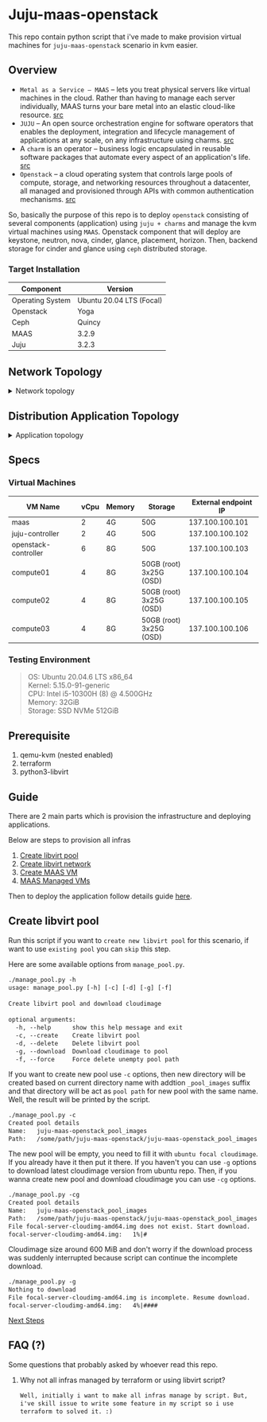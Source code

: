 # Juju-maas-openstack
This repo contain python script that i've made to make provision virtual machines for `juju-maas-openstack` scenario in kvm easier.

## Overview

- `Metal as a Service – MAAS` – lets you treat physical servers like virtual machines in the cloud. Rather than having to manage each server individually, MAAS turns your bare metal into an elastic cloud-like resource. [src](https://maas.io/docs)
- `JUJU` – An open source orchestration engine for software operators that enables the deployment, integration and lifecycle management of applications at any scale, on any infrastructure using charms. [src](https://juju.is/)
- A `charm` is an operator – business logic encapsulated in reusable software packages that automate every aspect of an application's life. [src](https://juju.is/)
- `Openstack` – a cloud operating system that controls large pools of compute, storage, and networking resources throughout a datacenter, all managed and provisioned through APIs with common authentication mechanisms. [src](https://www.openstack.org/software/)

So, basically the purpose of this repo is to deploy `openstack` consisting of several components (application) using `juju + charms` and manage the kvm virtual machines using `MAAS`. Openstack component that will deploy are keystone, neutron, nova, cinder, glance, placement, horizon. Then, backend storage for cinder and glance using `ceph` distributed storage.

### Target Installation

| Component | Version |
|-|-|
| Operating System | Ubuntu 20.04 LTS (Focal) |
| Openstack | Yoga |
| Ceph | Quincy |
| MAAS | 3.2.9 |
| Juju | 3.2.3 |

## Network Topology

<details><summary>Network topology</summary>

![Network topology](img/network-topology.png)

</details>

## Distribution Application Topology

<details><summary>Application topology</summary>

![Application topology](img/application-topology.png)

</details>

## Specs

### Virtual Machines

| VM Name | vCpu | Memory | Storage | External endpoint IP |
|-|-|-|-|-|
| maas | 2 | 4G | 50G | 137.100.100.101 |
| juju-controller | 2 | 4G | 50G | 137.100.100.102 |
| openstack-controller | 6 | 8G | 50G | 137.100.100.103 |
| compute01 | 4 | 8G | 50GB (root)<br>3x25G (OSD) | 137.100.100.104 |
| compute02 | 4 | 8G | 50GB (root)<br>3x25G (OSD) | 137.100.100.105 |
| compute03 | 4 | 8G | 50GB (root)<br>3x25G (OSD) | 137.100.100.106 |

### Testing Environment

> OS: Ubuntu 20.04.6 LTS x86_64<br>Kernel: 5.15.0-91-generic<br>CPU: Intel i5-10300H (8) @ 4.500GHz<br>Memory: 32GiB<br>Storage: SSD NVMe 512GiB

## Prerequisite

1. qemu-kvm (nested enabled)
2. terraform
3. python3-libvirt

## Guide

There are 2 main parts which is provision the infrastructure and deploying applications.

Below are steps to provision all infras

1. [Create libvirt pool](README.md#create-libvirt-pool)
2. [Create libvirt network](script/network/)
3. [Create MAAS VM](script/maas/)
4. [MAAS Managed VMs](script/machines/)

Then to deploy the application follow details guide [here](application-bundle/).

## Create libvirt pool

Run this script if you want to `create new libvirt pool` for this scenario, if want to use `existing pool` you can `skip` this step.

Here are some available options from `manage_pool.py`.

```
./manage_pool.py -h
usage: manage_pool.py [-h] [-c] [-d] [-g] [-f]

Create libvirt pool and download cloudimage

optional arguments:
  -h, --help      show this help message and exit
  -c, --create    Create libvirt pool
  -d, --delete    Delete libvirt pool
  -g, --download  Download cloudimage to pool
  -f, --force     Force delete unempty pool path
```

If you want to create new pool use `-c` options, then new directory will be created based on current directory name with addtion `_pool_images` suffix and that directory will be act as `pool path` for new pool with the same name. Well, the result will be printed by the script.

```
./manage_pool.py -c
Created pool details
Name:	juju-maas-openstack_pool_images
Path:	/some/path/juju-maas-openstack/juju-maas-openstack_pool_images
```

The new pool will be empty, you need to fill it with `ubuntu focal cloudimage`. If you already have it then put it there. If you haven't you can use `-g` options to download latest cloudimage version from ubuntu repo. Then, if you wanna create new pool and download cloudimage you can use `-cg` options.

```
./manage_pool.py -cg
Created pool details
Name:	juju-maas-openstack_pool_images
Path:	/some/path/juju-maas-openstack/juju-maas-openstack_pool_images
File focal-server-cloudimg-amd64.img does not exist. Start download.
focal-server-cloudimg-amd64.img:   1%|#
```

Cloudimage size around 600 MiB and don't worry if the download process was suddenly interrupted because script can continue the incomplete download.

```
./manage_pool.py -g 
Nothing to download
File focal-server-cloudimg-amd64.img is incomplete. Resume download.
focal-server-cloudimg-amd64.img:   4%|####
```

[Next Steps](README.md#guide)

## FAQ (?)

Some questions that probably asked by whoever read this repo.

1. Why not all infras managed by terraform or using libvirt script?
   ```
   Well, initially i want to make all infras manage by script. But, i've skill issue to write some feature in my script so i use terraform to solved it. :)
   ```
